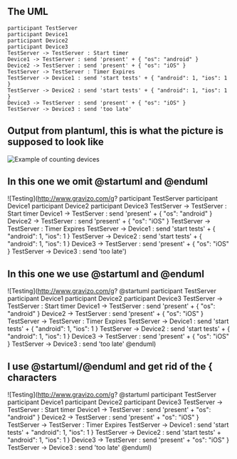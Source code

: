 
## The UML
```PlantUML
participant TestServer
participant Device1
participant Device2
participant Device3
TestServer -> TestServer : Start timer
Device1 -> TestServer : send 'present' + { "os": "android" }
Device2 -> TestServer : send 'present' + { "os": "iOS" }
TestServer -> TestServer : Timer Expires
TestServer -> Device1 : send 'start tests' + { "android": 1, "ios": 1 }
TestServer -> Device2 : send 'start tests' + { "android": 1, "ios": 1 }
Device3 -> TestServer : send 'present' + { "os": "iOS" }
TestServer -> Device3 : send 'too late'
```

## Output from plantuml, this is what the picture is supposed to look like

![Example of counting devices](http://plantuml.com/plantuml/svg/fP0n2y8m58Jt_eeZImTrQDqwEEdiqFw1qBxXWJOXUHH1_E-ccc2nHIXkuRYxxrwiTi8jMzqB6l9Ianl8PNOY7sdWbee5hLpGzjcd1hl3f1GLQWb-25y38jREF9xw3hbr51wIOuCxbF6gWj9zvmnt2eyOBbU4-LoFmH_Zcd4MJZVB8VvbJ6CJmRyF2HuVAMbSXM8RQ2zeCGEctUjxuk_-Ut6gIK4n1XSjb3y1)

## In this one we omit @startuml and @enduml
![Testing](http://www.gravizo.com/g?
participant TestServer
participant Device1
participant Device2
participant Device3
TestServer -> TestServer : Start timer
Device1 -> TestServer : send 'present' + { "os": "android" }
Device2 -> TestServer : send 'present' + { "os": "iOS" }
TestServer -> TestServer : Timer Expires
TestServer -> Device1 : send 'start tests' + { "android": 1, "ios": 1 }
TestServer -> Device2 : send 'start tests' + { "android": 1, "ios": 1 }
Device3 -> TestServer : send 'present' + { "os": "iOS" }
TestServer -> Device3 : send 'too late')

## In this one we use @startuml and @enduml
![Testing](http://www.gravizo.com/g?
@startuml
participant TestServer
participant Device1
participant Device2
participant Device3
TestServer -> TestServer : Start timer
Device1 -> TestServer : send 'present' + { "os": "android" }
Device2 -> TestServer : send 'present' + { "os": "iOS" }
TestServer -> TestServer : Timer Expires
TestServer -> Device1 : send 'start tests' + { "android": 1, "ios": 1 }
TestServer -> Device2 : send 'start tests' + { "android": 1, "ios": 1 }
Device3 -> TestServer : send 'present' + { "os": "iOS" }
TestServer -> Device3 : send 'too late'
@enduml)

## I use @startuml/@enduml and get rid of the { characters
![Testing](http://www.gravizo.com/g?
@startuml
participant TestServer
participant Device1
participant Device2
participant Device3
TestServer -> TestServer : Start timer
Device1 -> TestServer : send 'present' +  "os": "android" }
Device2 -> TestServer : send 'present' +  "os": "iOS" }
TestServer -> TestServer : Timer Expires
TestServer -> Device1 : send 'start tests' +  "android": 1, "ios": 1 }
TestServer -> Device2 : send 'start tests' +  "android": 1, "ios": 1 }
Device3 -> TestServer : send 'present' +  "os": "iOS" }
TestServer -> Device3 : send 'too late'
@enduml)
